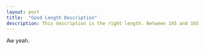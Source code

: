 ```yaml
---
layout: post
title:  "Good Length Description"
description: This description is the right length. Between 145 and 165 characters. Really 155 is what yo should be going for, but I'll cut you some slack on either end.
---
```


Aw yeah.
